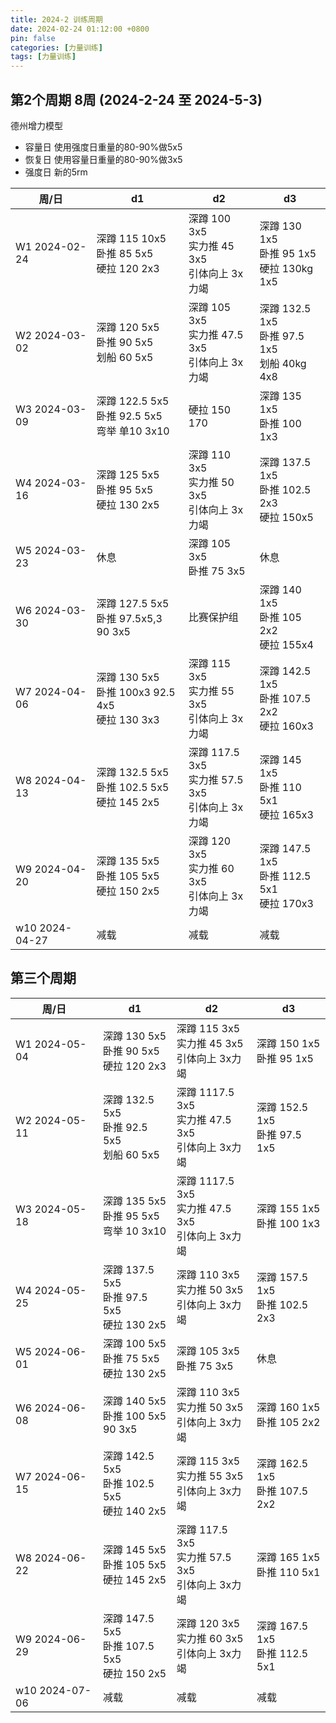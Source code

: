 ```yaml
---
title: 2024-2 训练周期
date: 2024-02-24 01:12:00 +0800
pin: false 
categories: [力量训练]
tags: [力量训练]
---
```


## 第2个周期 8周 (2024-2-24 至 2024-5-3)

德州增力模型
- 容量日 使用强度日重量的80-90%做5x5
- 恢复日 使用容量日重量的80-90%做3x5
- 强度日 新的5rm

|周/日|d1|d2|d3|
|--|--|--|--|
|W1 2024-02-24  |深蹲 115 10x5  <br> 卧推 85 5x5    <br> 硬拉 120 2x3      |深蹲 100 3x5    <br>实力推 45 3x5   <br> 引体向上 3x力竭    |深蹲 130 1x5   <br> 卧推 95 1x5     <br>硬拉 130kg 1x5   |
|W2 2024-03-02  |深蹲 120 5x5   <br> 卧推 90 5x5    <br> 划船 60  5x5      |深蹲 105 3x5    <br>实力推 47.5 3x5 <br> 引体向上 3x力竭    |深蹲 132.5 1x5 <br> 卧推 97.5 1x5   <br>划船 40kg 4x8    |
|W3 2024-03-09  |深蹲 122.5 5x5 <br> 卧推 92.5 5x5  <br> 弯举 单10 3x10    |硬拉 150 170                                               |深蹲 135 1x5   <br> 卧推 100 1x3                        |
|W4 2024-03-16  |深蹲 125 5x5   <br> 卧推 95 5x5    <br> 硬拉 130 2x5      |深蹲 110 3x5    <br>实力推 50 3x5   <br> 引体向上 3x力竭    |深蹲 137.5 1x5 <br> 卧推 102.5 2x3  <br>硬拉 150x5       |
|W5 2024-03-23  |休息                                                     |深蹲 105 3x5    <br>卧推 75 3x5                            |    休息                                                 |
|W6 2024-03-30  |深蹲 127.5 5x5 <br> 卧推 97.5x5,3 <br> 90 3x5             |比赛保护组                                                 |深蹲 140 1x5   <br> 卧推 105 2x2    <br>硬拉 155x4       |
|W7 2024-04-06  |深蹲 130 5x5   <br> 卧推 100x3 92.5 4x5 <br> 硬拉 130 3x3 |深蹲 115 3x5    <br>实力推 55 3x5   <br> 引体向上 3x力竭    |深蹲 142.5 1x5 <br> 卧推 107.5 2x2  <br>硬拉 160x3       |
|W8 2024-04-13  |深蹲 132.5 5x5 <br> 卧推 102.5 5x5 <br> 硬拉 145 2x5      |深蹲 117.5 3x5  <br>实力推 57.5 3x5 <br> 引体向上 3x力竭    |深蹲 145 1x5   <br> 卧推 110 5x1    <br>硬拉 165x3       |
|W9 2024-04-20  |深蹲 135 5x5   <br> 卧推 105 5x5   <br> 硬拉 150 2x5      |深蹲 120 3x5    <br>实力推 60 3x5   <br> 引体向上 3x力竭    |深蹲 147.5 1x5 <br> 卧推 112.5 5x1  <br>硬拉 170x3       |
|w10 2024-04-27 |减载                                                     |减载                                                       |减载                                                    |


## 第三个周期

|周/日|d1|d2|d3|
|--|--|--|--|
|W1 2024-05-04  |深蹲 130 5x5      <br> 卧推 90 5x5    <br> 硬拉 120 2x3      |深蹲 115 3x5    <br>实力推 45 3x5   <br> 引体向上 3x力竭    |深蹲 150 1x5   <br> 卧推 95 1x5     |
|W2 2024-05-11  |深蹲 132.5 5x5    <br> 卧推 92.5 5x5  <br> 划船 60  5x5      |深蹲 1117.5 3x5 <br>实力推 47.5 3x5 <br> 引体向上 3x力竭    |深蹲 152.5 1x5 <br> 卧推 97.5 1x5   |
|W3 2024-05-18  |深蹲 135 5x5      <br> 卧推 95 5x5    <br> 弯举 10 3x10      |深蹲 1117.5 3x5 <br>实力推 47.5 3x5 <br> 引体向上 3x力竭    |深蹲 155 1x5   <br> 卧推 100 1x3    |
|W4 2024-05-25  |深蹲 137.5 5x5    <br> 卧推 97.5 5x5  <br> 硬拉 130 2x5      |深蹲 110 3x5    <br>实力推 50 3x5   <br> 引体向上 3x力竭    |深蹲 157.5 1x5 <br> 卧推 102.5 2x3  |
|W5 2024-06-01  |深蹲 100 5x5      <br> 卧推 75 5x5    <br> 硬拉 130 2x5      |深蹲 105 3x5    <br>卧推 75 3x5                            |    休息                                                 |
|W6 2024-06-08  |深蹲 140 5x5      <br> 卧推 100 5x5   <br> 90 3x5            |深蹲 110 3x5    <br>实力推 50 3x5   <br> 引体向上 3x力竭    |深蹲 160 1x5   <br> 卧推 105 2x2     |
|W7 2024-06-15  |深蹲 142.5 5x5    <br> 卧推 102.5 5x5 <br> 硬拉 140 2x5      |深蹲 115 3x5    <br>实力推 55 3x5   <br> 引体向上 3x力竭    |深蹲 162.5 1x5 <br> 卧推 107.5 2x2      |
|W8 2024-06-22  |深蹲 145 5x5      <br> 卧推 105 5x5   <br> 硬拉 145 2x5      |深蹲 117.5 3x5  <br>实力推 57.5 3x5 <br> 引体向上 3x力竭    |深蹲 165 1x5   <br> 卧推 110 5x1       |
|W9 2024-06-29  |深蹲 147.5 5x5    <br> 卧推 107.5 5x5 <br> 硬拉 150 2x5      |深蹲 120 3x5    <br>实力推 60 3x5   <br> 引体向上 3x力竭    |深蹲 167.5 1x5 <br> 卧推 112.5 5x1       |
|w10 2024-07-06 |减载                                                        |减载                                                        |减载                                                    |

